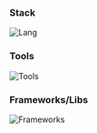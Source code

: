 ### Stack 

![Lang](https://skillicons.dev/icons?i=javascript,typescript,python,haskell,cpp)
### Tools

![Tools](https://skillicons.dev/icons?i=git,github,neovim,nodejs,jest,css,sass )

### Frameworks/Libs

![Frameworks](https://skillicons.dev/icons?i=react,nextjs)
